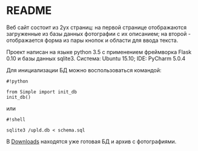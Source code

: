 # README #

Веб сайт состоит из 2ух страниц: на первой странице отображаются загруженные из базы данных фотографии с их описанием; на второй - отображается форма из пары кнопок и области для ввода текста. 

Проект написан на языке python 3.5 с применением фреймворка Flask 0.10 и базы данных sqlite3. Система: Ubuntu 15.10; IDE: PyCharm 5.0.4

Для инициализации БД можно воспользоваться командой:

```
#!python

from Simple import init_db
init_db()
```

или

```
#!shell

sqlite3 /upld.db < schema.sql
```


В [Downloads](https://bitbucket.org/Gustoff/simple/downloads) находятся уже готовая БД и архив с фотографиями.